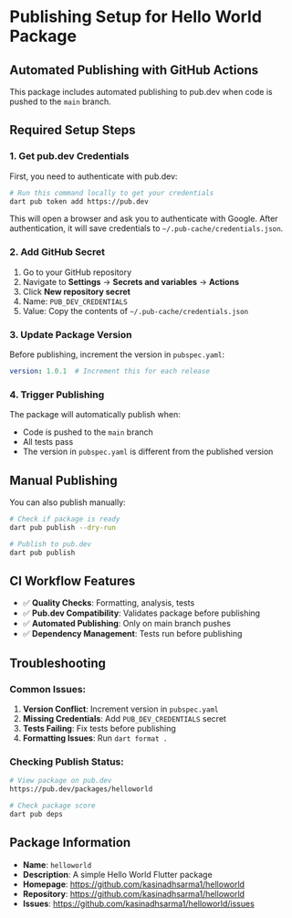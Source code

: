 # Publishing Setup for Hello World Package

## Automated Publishing with GitHub Actions

This package includes automated publishing to pub.dev when code is pushed to the `main` branch.

## Required Setup Steps

### 1. Get pub.dev Credentials

First, you need to authenticate with pub.dev:

```bash
# Run this command locally to get your credentials
dart pub token add https://pub.dev
```

This will open a browser and ask you to authenticate with Google. After authentication, it will save credentials to `~/.pub-cache/credentials.json`.

### 2. Add GitHub Secret

1. Go to your GitHub repository
2. Navigate to **Settings** → **Secrets and variables** → **Actions**
3. Click **New repository secret**
4. Name: `PUB_DEV_CREDENTIALS`
5. Value: Copy the contents of `~/.pub-cache/credentials.json`

### 3. Update Package Version

Before publishing, increment the version in `pubspec.yaml`:

```yaml
version: 1.0.1  # Increment this for each release
```

### 4. Trigger Publishing

The package will automatically publish when:
- Code is pushed to the `main` branch
- All tests pass
- The version in `pubspec.yaml` is different from the published version

## Manual Publishing

You can also publish manually:

```bash
# Check if package is ready
dart pub publish --dry-run

# Publish to pub.dev
dart pub publish
```

## CI Workflow Features

- ✅ **Quality Checks**: Formatting, analysis, tests
- ✅ **Pub.dev Compatibility**: Validates package before publishing
- ✅ **Automated Publishing**: Only on main branch pushes
- ✅ **Dependency Management**: Tests run before publishing

## Troubleshooting

### Common Issues:

1. **Version Conflict**: Increment version in `pubspec.yaml`
2. **Missing Credentials**: Add `PUB_DEV_CREDENTIALS` secret
3. **Tests Failing**: Fix tests before publishing
4. **Formatting Issues**: Run `dart format .`

### Checking Publish Status:

```bash
# View package on pub.dev
https://pub.dev/packages/helloworld

# Check package score
dart pub deps
```

## Package Information

- **Name**: `helloworld`
- **Description**: A simple Hello World Flutter package
- **Homepage**: https://github.com/kasinadhsarma1/helloworld
- **Repository**: https://github.com/kasinadhsarma1/helloworld
- **Issues**: https://github.com/kasinadhsarma1/helloworld/issues
